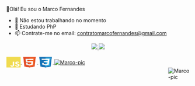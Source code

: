 👋Olá! Eu sou o Marco Fernandes

- 🔭 Não estou trabalhando no momento
- 🌱 Estudando PhP
- 📫 Contrate-me no email: contratomarcofernandes@gmail.com

<div align="center">
  <a href="https://github.com/MarcoX009">
  <img height="180em" src="https://github-readme-stats.vercel.app/api?username=MarcoX009&show_icons=true&theme=dracula&include_all_commits=true&count_private=true"/>
  <img height="180em" src="https://github-readme-stats.vercel.app/api/top-langs/?username=MarcoX009&layout=compact&langs_count=7&theme=dracula"/>
</div>
<div style="display: inline_block"><br>
  <img align="center" alt="Marco-Js" height="30" width="40" src="https://raw.githubusercontent.com/devicons/devicon/master/icons/javascript/javascript-plain.svg">
  <img align="center" alt="Marco-HTML" height="30" width="40" src="https://raw.githubusercontent.com/devicons/devicon/master/icons/html5/html5-original.svg">
  <img align="center" alt="Marco-css" height="30" width="40" src="https://raw.githubusercontent.com/devicons/devicon/master/icons/css3/css3-original.svg"> 
  <img align="center" alt="Marco-pic" height="40" width="40" src="https://cdn.jsdelivr.net/gh/devicons/devicon/icons/php/php-original.svg">
 
</div>
  

<img align="right" alt="Marco-pic" height = "60" width="60" src="https://user-images.githubusercontent.com/93746057/148010195-3ca6a12e-4470-4428-a3bb-3e8152778f12.png">


  ##
